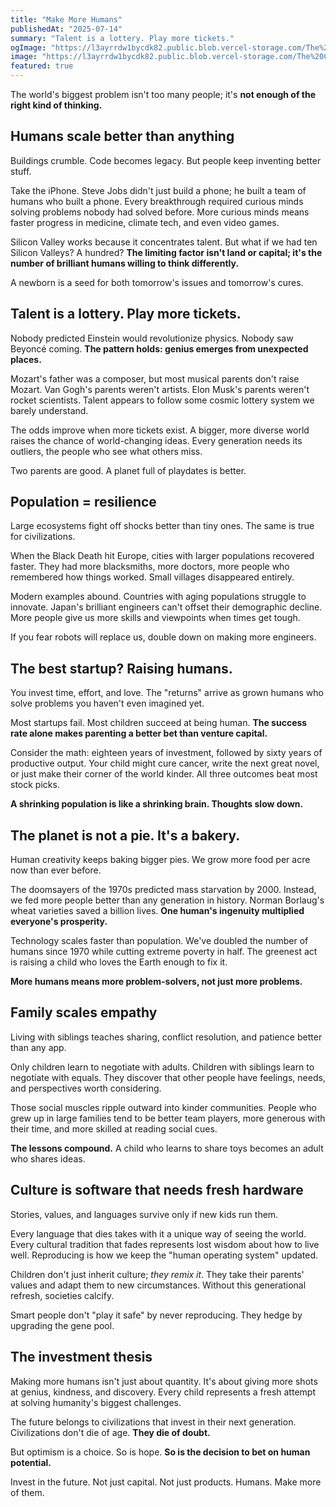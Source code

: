 ```yaml
---
title: "Make More Humans"
publishedAt: "2025-07-14"
summary: "Talent is a lottery. Play more tickets."
ogImage: "https://l3ayrrdw1bycdk82.public.blob.vercel-storage.com/The%20Cost%20of%20Purposeless.png"
image: "https://l3ayrrdw1bycdk82.public.blob.vercel-storage.com/The%20Cost%20of%20Purposeless.png"
featured: true
---
```


The world's biggest problem isn't too many people; it's **not enough of the right kind of thinking.**

## Humans scale better than anything

Buildings crumble. Code becomes legacy. But people keep inventing better stuff.

Take the iPhone. Steve Jobs didn't just build a phone; he built a team of humans who built a phone. Every breakthrough required curious minds solving problems nobody had solved before. More curious minds means faster progress in medicine, climate tech, and even video games.

Silicon Valley works because it concentrates talent. But what if we had ten Silicon Valleys? A hundred? **The limiting factor isn't land or capital; it's the number of brilliant humans willing to think differently.**

A newborn is a seed for both tomorrow's issues and tomorrow's cures.

## Talent is a lottery. Play more tickets.

Nobody predicted Einstein would revolutionize physics. Nobody saw Beyoncé coming. **The pattern holds: genius emerges from unexpected places.**

Mozart's father was a composer, but most musical parents don't raise Mozart. Van Gogh's parents weren't artists. Elon Musk's parents weren't rocket scientists. Talent appears to follow some cosmic lottery system we barely understand.

The odds improve when more tickets exist. A bigger, more diverse world raises the chance of world-changing ideas. Every generation needs its outliers, the people who see what others miss.

Two parents are good. A planet full of playdates is better.

## Population = resilience

Large ecosystems fight off shocks better than tiny ones. The same is true for civilizations.

When the Black Death hit Europe, cities with larger populations recovered faster. They had more blacksmiths, more doctors, more people who remembered how things worked. Small villages disappeared entirely.

Modern examples abound. Countries with aging populations struggle to innovate. Japan's brilliant engineers can't offset their demographic decline. More people give us more skills and viewpoints when times get tough.

If you fear robots will replace us, double down on making more engineers.

## The best startup? Raising humans.

You invest time, effort, and love. The "returns" arrive as grown humans who solve problems you haven't even imagined yet.

Most startups fail. Most children succeed at being human. **The success rate alone makes parenting a better bet than venture capital.**

Consider the math: eighteen years of investment, followed by sixty years of productive output. Your child might cure cancer, write the next great novel, or just make their corner of the world kinder. All three outcomes beat most stock picks.

**A shrinking population is like a shrinking brain. Thoughts slow down.**

## The planet is not a pie. It's a bakery.

Human creativity keeps baking bigger pies. We grow more food per acre now than ever before.

The doomsayers of the 1970s predicted mass starvation by 2000. Instead, we fed more people better than any generation in history. Norman Borlaug's wheat varieties saved a billion lives. **One human's ingenuity multiplied everyone's prosperity.**

Technology scales faster than population. We've doubled the number of humans since 1970 while cutting extreme poverty in half. The greenest act is raising a child who loves the Earth enough to fix it.

**More humans means more problem-solvers, not just more problems.**

## Family scales empathy

Living with siblings teaches sharing, conflict resolution, and patience better than any app.

Only children learn to negotiate with adults. Children with siblings learn to negotiate with equals. They discover that other people have feelings, needs, and perspectives worth considering.

Those social muscles ripple outward into kinder communities. People who grew up in large families tend to be better team players, more generous with their time, and more skilled at reading social cues.

**The lessons compound.** A child who learns to share toys becomes an adult who shares ideas.

## Culture is software that needs fresh hardware

Stories, values, and languages survive only if new kids run them.

Every language that dies takes with it a unique way of seeing the world. Every cultural tradition that fades represents lost wisdom about how to live well. Reproducing is how we keep the "human operating system" updated.

Children don't just inherit culture; *they remix it*. They take their parents' values and adapt them to new circumstances. Without this generational refresh, societies calcify.

Smart people don't "play it safe" by never reproducing. They hedge by upgrading the gene pool.

## The investment thesis

Making more humans isn't just about quantity. It's about giving more shots at genius, kindness, and discovery. Every child represents a fresh attempt at solving humanity's biggest challenges.

The future belongs to civilizations that invest in their next generation. Civilizations don't die of age. **They die of doubt.**

But optimism is a choice. So is hope. **So is the decision to bet on human potential.**

Invest in the future. Not just capital. Not just products. Humans. Make more of them. 